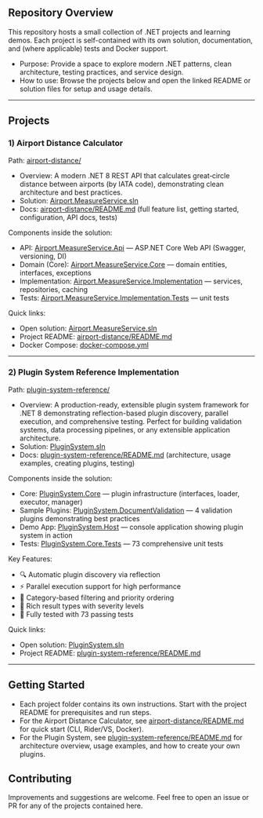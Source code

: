 ## Repository Overview

This repository hosts a small collection of .NET projects and learning demos. Each project is self-contained with its own solution, documentation, and (where applicable) tests and Docker support.

- Purpose: Provide a space to explore modern .NET patterns, clean architecture, testing practices, and service design.
- How to use: Browse the projects below and open the linked README or solution files for setup and usage details.

---

## Projects

### 1) Airport Distance Calculator
Path: [airport-distance/](airport-distance/)

- Overview: A modern .NET 8 REST API that calculates great‑circle distance between airports (by IATA code), demonstrating clean architecture and best practices.
- Solution: [Airport.MeasureService.sln](airport-distance/Airport.MeasureService/Airport.MeasureService.sln)
- Docs: [airport-distance/README.md](airport-distance/README.md) (full feature list, getting started, configuration, API docs, tests)

Components inside the solution:
- API: [Airport.MeasureService.Api](airport-distance/Airport.MeasureService/Airport.MeasureService.Api) — ASP.NET Core Web API (Swagger, versioning, DI)
- Domain (Core): [Airport.MeasureService.Core](airport-distance/Airport.MeasureService/Airport.MeasureService.Core) — domain entities, interfaces, exceptions
- Implementation: [Airport.MeasureService.Implementation](airport-distance/Airport.MeasureService/Airport.MeasureService.Implementation) — services, repositories, caching
- Tests: [Airport.MeasureService.Implementation.Tests](airport-distance/Airport.MeasureService/Airport.MeasureService.Implementation.Tests) — unit tests

Quick links:
- Open solution: [Airport.MeasureService.sln](airport-distance/Airport.MeasureService/Airport.MeasureService.sln)
- Project README: [airport-distance/README.md](airport-distance/README.md)
- Docker Compose: [docker-compose.yml](airport-distance/Airport.MeasureService/docker-compose.yml)

---

### 2) Plugin System Reference Implementation
Path: [plugin-system-reference/](plugin-system-reference/)

- Overview: A production-ready, extensible plugin system framework for .NET 8 demonstrating reflection-based plugin discovery, parallel execution, and comprehensive testing. Perfect for building validation systems, data processing pipelines, or any extensible application architecture.
- Solution: [PluginSystem.sln](plugin-system-reference/PluginSystem.sln)
- Docs: [plugin-system-reference/README.md](plugin-system-reference/README.md) (architecture, usage examples, creating plugins, testing)

Components inside the solution:
- Core: [PluginSystem.Core](plugin-system-reference/PluginSystem.Core) — plugin infrastructure (interfaces, loader, executor, manager)
- Sample Plugins: [PluginSystem.DocumentValidation](plugin-system-reference/PluginSystem.DocumentValidation) — 4 validation plugins demonstrating best practices
- Demo App: [PluginSystem.Host](plugin-system-reference/PluginSystem.Host) — console application showing plugin system in action
- Tests: [PluginSystem.Core.Tests](plugin-system-reference/PluginSystem.Core.Tests) — 73 comprehensive unit tests

Key Features:
- 🔍 Automatic plugin discovery via reflection
- ⚡ Parallel execution support for high performance
- 🎯 Category-based filtering and priority ordering
- 📝 Rich result types with severity levels
- 🧪 Fully tested with 73 passing tests

Quick links:
- Open solution: [PluginSystem.sln](plugin-system-reference/PluginSystem.sln)
- Project README: [plugin-system-reference/README.md](plugin-system-reference/README.md)

---

## Getting Started

- Each project folder contains its own instructions. Start with the project README for prerequisites and run steps.
- For the Airport Distance Calculator, see [airport-distance/README.md](airport-distance/README.md) for quick start (CLI, Rider/VS, Docker).
- For the Plugin System, see [plugin-system-reference/README.md](plugin-system-reference/README.md) for architecture overview, usage examples, and how to create your own plugins.

## Contributing

Improvements and suggestions are welcome. Feel free to open an issue or PR for any of the projects contained here.
